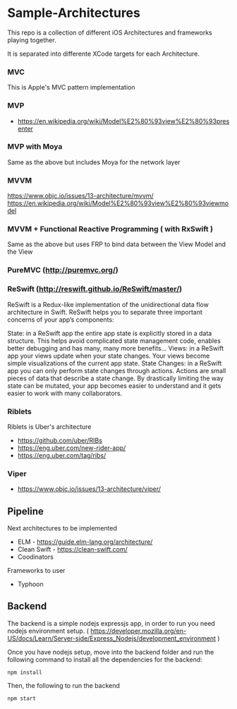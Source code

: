 # Sample-Architectures

This repo is a collection of different iOS Architectures and frameworks playing together.

It is separated into differente XCode targets for each Architecture.

### MVC

This is Apple's MVC pattern implementation

### MVP

- https://en.wikipedia.org/wiki/Model%E2%80%93view%E2%80%93presenter

### MVP with Moya

Same as the above but includes Moya for the network layer

### MVVM

https://www.objc.io/issues/13-architecture/mvvm/
https://en.wikipedia.org/wiki/Model%E2%80%93view%E2%80%93viewmodel

### MVVM + Functional Reactive Programming ( with RxSwift )

Same as the above but uses FRP to bind data between the View Model and the View

### PureMVC (http://puremvc.org/)

### ReSwift (http://reswift.github.io/ReSwift/master/)

ReSwift is a Redux-like implementation of the unidirectional data flow architecture in Swift. ReSwift helps you to separate three important concerns of your app’s components:

State: in a ReSwift app the entire app state is explicitly stored in a data structure. This helps avoid complicated state management code, enables better debugging and has many, many more benefits…
Views: in a ReSwift app your views update when your state changes. Your views become simple visualizations of the current app state.
State Changes: in a ReSwift app you can only perform state changes through actions. Actions are small pieces of data that describe a state change. By drastically limiting the way state can be mutated, your app becomes easier to understand and it gets easier to work with many collaborators.

### Riblets

Riblets is Uber's architecture

- https://github.com/uber/RIBs
- https://eng.uber.com/new-rider-app/
- https://eng.uber.com/tag/ribs/

### Viper

- https://www.objc.io/issues/13-architecture/viper/

## Pipeline

Next architectures to be implemented

- ELM - https://guide.elm-lang.org/architecture/
- Clean Swift - https://clean-swift.com/
- Coodinators

Frameworks to user

- Typhoon

## Backend

The backend is a simple nodejs expressjs app, in order to run you need nodejs environment setup. ( https://developer.mozilla.org/en-US/docs/Learn/Server-side/Express_Nodejs/development_environment ) 

Once you have nodejs setup, move into the backend folder and run the following command to install all the dependencies for the backend:

```
npm install
```

Then, the following to run the backend

```
npm start
```

